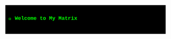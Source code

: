<div style="font-family: 'Courier', monospace; color: #00FF00; background-color: black; padding: 10px;">
    <h3>🚀 Welcome to My Matrix</h3>
    <pre id="matrix-effect"></pre>
</div>
<script>
    var text = "Welcome to the Matrix...\nPlease wait...\nInitializing...\n";
    var i = 0;
    var speed = 100;

    function typeWriter() {
        if (i < text.length) {
            document.getElementById("matrix-effect").innerHTML += text.charAt(i);
            i++;
            setTimeout(typeWriter, speed);
        }
    }
    typeWriter();
</script>



